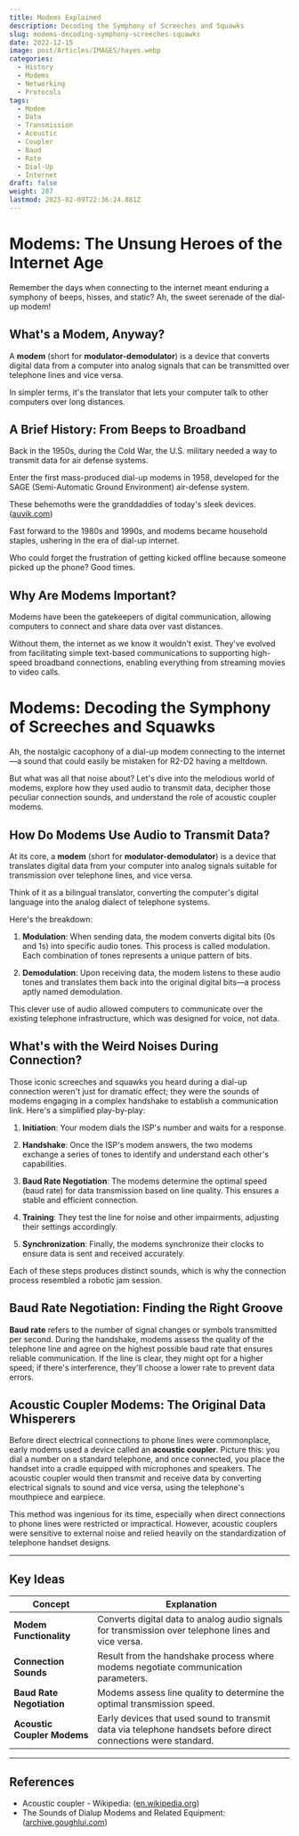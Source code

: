 ```yaml
---
title: Modems Explained
description: Decoding the Symphony of Screeches and Squawks
slug: modems-decoding-symphony-screeches-squawks
date: 2022-12-15
image: post/Articles/IMAGES/hayes.webp
categories:
  - History
  - Modems
  - Networking
  - Protocols
tags:
  - Modem
  - Data
  - Transmission
  - Acoustic
  - Coupler
  - Baud
  - Rate
  - Dial-Up
  - Internet
draft: false
weight: 287
lastmod: 2025-02-09T22:36:24.881Z
---
```

# Modems: The Unsung Heroes of the Internet Age

Remember the days when connecting to the internet meant enduring a symphony of beeps, hisses, and static? Ah, the sweet serenade of the dial-up modem!

## What's a Modem, Anyway?

A **modem** (short for **modulator-demodulator**) is a device that converts digital data from a computer into analog signals that can be transmitted over telephone lines and vice versa.

In simpler terms, it's the translator that lets your computer talk to other computers over long distances.

## A Brief History: From Beeps to Broadband

Back in the 1950s, during the Cold War, the U.S. military needed a way to transmit data for air defense systems.

Enter the first mass-produced dial-up modems in 1958, developed for the SAGE (Semi-Automatic Ground Environment) air-defense system.

These behemoths were the granddaddies of today's sleek devices. ([auvik.com](https://www.auvik.com/franklyit/blog/history-of-the-modem/))

Fast forward to the 1980s and 1990s, and modems became household staples, ushering in the era of dial-up internet.

Who could forget the frustration of getting kicked offline because someone picked up the phone? Good times.

## Why Are Modems Important?

Modems have been the gatekeepers of digital communication, allowing computers to connect and share data over vast distances.

Without them, the internet as we know it wouldn't exist. They've evolved from facilitating simple text-based communications to supporting high-speed broadband connections, enabling everything from streaming movies to video calls.

# Modems: Decoding the Symphony of Screeches and Squawks

Ah, the nostalgic cacophony of a dial-up modem connecting to the internet—a sound that could easily be mistaken for R2-D2 having a meltdown.

But what was all that noise about? Let's dive into the melodious world of modems, explore how they used audio to transmit data, decipher those peculiar connection sounds, and understand the role of acoustic coupler modems.

## How Do Modems Use Audio to Transmit Data?

At its core, a **modem** (short for **modulator-demodulator**) is a device that translates digital data from your computer into analog signals suitable for transmission over telephone lines, and vice versa.

Think of it as a bilingual translator, converting the computer's digital language into the analog dialect of telephone systems.

Here's the breakdown:

1. **Modulation**: When sending data, the modem converts digital bits (0s and 1s) into specific audio tones. This process is called modulation. Each combination of tones represents a unique pattern of bits.

2. **Demodulation**: Upon receiving data, the modem listens to these audio tones and translates them back into the original digital bits—a process aptly named demodulation.

This clever use of audio allowed computers to communicate over the existing telephone infrastructure, which was designed for voice, not data.

## What's with the Weird Noises During Connection?

Those iconic screeches and squawks you heard during a dial-up connection weren't just for dramatic effect; they were the sounds of modems engaging in a complex handshake to establish a communication link. Here's a simplified play-by-play:

1. **Initiation**: Your modem dials the ISP's number and waits for a response.

2. **Handshake**: Once the ISP's modem answers, the two modems exchange a series of tones to identify and understand each other's capabilities.

3. **Baud Rate Negotiation**: The modems determine the optimal speed (baud rate) for data transmission based on line quality. This ensures a stable and efficient connection.

4. **Training**: They test the line for noise and other impairments, adjusting their settings accordingly.

5. **Synchronization**: Finally, the modems synchronize their clocks to ensure data is sent and received accurately.

Each of these steps produces distinct sounds, which is why the connection process resembled a robotic jam session.

## Baud Rate Negotiation: Finding the Right Groove

**Baud rate** refers to the number of signal changes or symbols transmitted per second. During the handshake, modems assess the quality of the telephone line and agree on the highest possible baud rate that ensures reliable communication. If the line is clear, they might opt for a higher speed; if there's interference, they'll choose a lower rate to prevent data errors.

## Acoustic Coupler Modems: The Original Data Whisperers

Before direct electrical connections to phone lines were commonplace, early modems used a device called an **acoustic coupler**. Picture this: you dial a number on a standard telephone, and once connected, you place the handset into a cradle equipped with microphones and speakers. The acoustic coupler would then transmit and receive data by converting electrical signals to sound and vice versa, using the telephone's mouthpiece and earpiece.

This method was ingenious for its time, especially when direct connections to phone lines were restricted or impractical. However, acoustic couplers were sensitive to external noise and relied heavily on the standardization of telephone handset designs.

<!-- 
## Wrapping Up

Modems played a pivotal role in ushering in the internet age, transforming digital data into audible tones that could traverse the world's telephone networks. So, the next time you reminisce about the symphony of a dial-up connection, remember the intricate dance of modulation, demodulation, and negotiation that made those early online adventures possible.
-->

***

## Key Ideas

| Concept                     | Explanation                                                                                                    |
| --------------------------- | -------------------------------------------------------------------------------------------------------------- |
| **Modem Functionality**     | Converts digital data to analog audio signals for transmission over telephone lines and vice versa.            |
| **Connection Sounds**       | Result from the handshake process where modems negotiate communication parameters.                             |
| **Baud Rate Negotiation**   | Modems assess line quality to determine the optimal transmission speed.                                        |
| **Acoustic Coupler Modems** | Early devices that used sound to transmit data via telephone handsets before direct connections were standard. |

***

## References

* Acoustic coupler - Wikipedia: ([en.wikipedia.org](https://en.wikipedia.org/wiki/Acoustic_coupler))
* The Sounds of Dialup Modems and Related Equipment: ([archive.goughlui.com](https://archive.goughlui.com/legacy/soundofmodems/index.htm))
